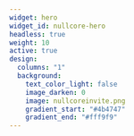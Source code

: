 ```yaml
---
widget: hero
widget_id: nullcore-hero
headless: true
weight: 10
active: true
design:
  columns: "1"
  background:
    text_color_light: false
    image_darken: 0
    image: nullcoreinvite.png
    gradient_start: "#4b4747"
    gradient_end: "#fff9f9"
---
```


